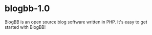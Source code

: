 # blogbb-1.0
BlogBB is an open source blog software written in PHP. It's easy to get started with BlogBB!
